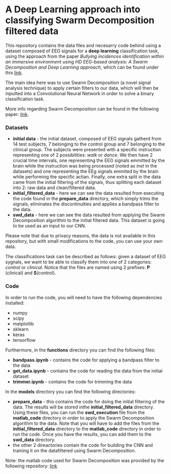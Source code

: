 # A Deep Learning approach into classifying Swarm Decomposition filtered data

This repository contains the data files and necesarry code behind using a dataset composed of EEG signals for a **deep learning** classification task, using the approach from the paper *Bullying incidences identification within an immersive environment using HD EEG-based analysis: A Swarm Decomposition and Deep Learning approach*, which can be found under this [link](https://www.nature.com/articles/s41598-017-17562-0).

The main idea here was to use Swarm Decomposition (a novel signal analysis technique) to apply certain filters to our data, which will then be inputted into a Convolutional Neural Network in order to solve a binary classification task.

More info regarding Swarm Decomposition can be found in the following paper: [link](https://www.sciencedirect.com/science/article/pii/S0165168416302304).

### Datasets
- **initial data** - the initial dataset, composed of EEG signals gatherd from 14 test subjects, 7 belonging to the control group and 7 belonging to the clinical group. The subjects were presented with a specific instruction representing one of 2 possibilities: *walk* or *dance*. We then have 2 crucial time intervals, one representing the EEG signals emmitted by the brain while the instruction was being processed (noted as *inst* in the datasets) and one representing the EEg signals emmited by the brain while performing the specific actian. Finally, one extra split in the data came from the initial filtering of the signals, thus splitting each dataset into 2: raw data and clean/filtered data.
- **initial_filtered_data** - here we can see the data resulted from executing the code found in the **prepare_data** directory, which simply trims the signals, eliminates the discontinuities and applies a bandpass filter to the data.
- **swd_data** - here we can see the data resulted from applying the Swarm Decomposition algorithm to the initial filtered data. This dataset is going to be used as an input to our CNN.

Please note that due to privacy reasons, the data is not available in this repository, but with small modifications to the code, you can use your own data.

The classifications task can be described as follows: given a dataset of EEG sygnals, we want to be able to classify them into one of 2 categories: *control* or *clinical*. Notice that the files are named using 2 prefixes: **P** (clinical) and **S**(control). 

### Code
In order to run the code, you will need to have the following dependencies installed:
- numpy
- scipy
- matplotlib
- sklearn
- keras
- tensorflow

Furthermore, in the **functions** directory you can find the following files:
- **bandpass.ipynb** - contains the code for applying a bandpass filter to the data
- **get_data.ipynb** - contains the code for reading the data from the initial dataset
- **trimmer.ipynb** - contains the code for trimming the data

In the **models** directory you can find the following directories:
- **prepare_data** - this contains the code for doing the initial filtering of the data. The results will be stored inthe **initial_filtered_data** directory. Using these files, you can run the **swd_execution** file from the **matlab_code** directory in order to apply the Swarm Decomposition algorithm to the data. Note that you will have to add the files from the **initial_filtered_data** directory to the **matlab_code** directory in order to run the code. Once you have the results, you can add them to the **swd_data** directory.
- the other 2 direactories contain the code for building the CNN and training it on the datafiltered using Swarm Decomposition. 

Note: the matlab code used for Swarm Decomposition was provided by the following repository: [link](https://github.com/gkaposto/Swarm-Decomposition)